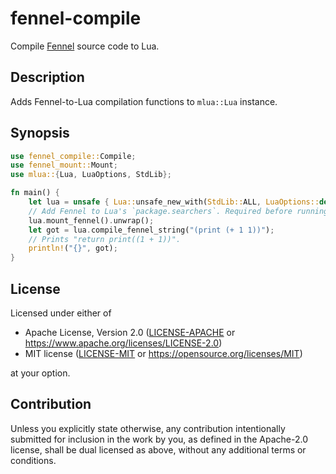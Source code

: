 # fennel-compile

Compile [Fennel](https://fennel-lang.org/) source code to Lua.

## Description

Adds Fennel-to-Lua compilation functions to `mlua::Lua` instance.

## Synopsis

```rust
use fennel_compile::Compile;
use fennel_mount::Mount;
use mlua::{Lua, LuaOptions, StdLib};

fn main() {
    let lua = unsafe { Lua::unsafe_new_with(StdLib::ALL, LuaOptions::default()) };
    // Add Fennel to Lua's `package.searchers`. Required before running `compile_fennel_string`.
    lua.mount_fennel().unwrap();
    let got = lua.compile_fennel_string("(print (+ 1 1))");
    // Prints "return print((1 + 1))".
    println!("{}", got);
}
```

## License

Licensed under either of

- Apache License, Version 2.0 ([LICENSE-APACHE](../LICENSE-APACHE) or https://www.apache.org/licenses/LICENSE-2.0)
- MIT license ([LICENSE-MIT](../LICENSE-MIT) or https://opensource.org/licenses/MIT)

at your option.

## Contribution

Unless you explicitly state otherwise, any contribution intentionally
submitted for inclusion in the work by you, as defined in the Apache-2.0
license, shall be dual licensed as above, without any additional terms
or conditions.
